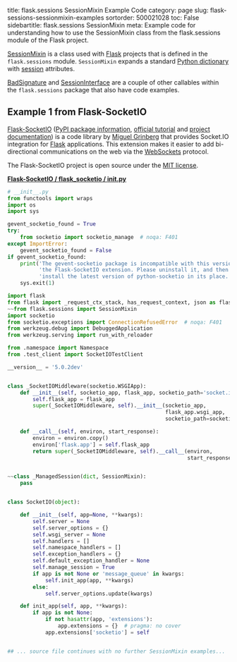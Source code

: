 title: flask.sessions SessionMixin Example Code
category: page
slug: flask-sessions-sessionmixin-examples
sortorder: 500021028
toc: False
sidebartitle: flask.sessions SessionMixin
meta: Example code for understanding how to use the SessionMixin class from the flask.sessions module of the Flask project.


[SessionMixin](https://github.com/pallets/flask/blob/master/src/flask/sessions.py)
is a class used with [Flask](/flask.html) projects that is defined in
the `flask.sessions` module. `SessionMixin` expands a standard
[Python dictionary](https://docs.python.org/3/tutorial/datastructures.html#dictionaries)
with [session](https://flask.palletsprojects.com/en/1.1.x/quickstart/#sessions)
attributes.

<a href="/flask-sessions-badsignature-examples.html">BadSignature</a>
and
<a href="/flask-sessions-sessioninterface-examples.html">SessionInterface</a>
are a couple of other callables within the `flask.sessions` package that also have code examples.

## Example 1 from Flask-SocketIO
[Flask-SocketIO](https://github.com/miguelgrinberg/Flask-SocketIO)
([PyPI package information](https://pypi.org/project/Flask-SocketIO/),
[official tutorial](https://blog.miguelgrinberg.com/post/easy-websockets-with-flask-and-gevent)
and
[project documentation](https://flask-socketio.readthedocs.io/en/latest/))
is a code library by [Miguel Grinberg](https://blog.miguelgrinberg.com/index)
that provides Socket.IO integration for [Flask](/flask.html) applications.
This extension makes it easier to add bi-directional communications on the
web via the [WebSockets](/websockets.html) protocol.

The Flask-SocketIO project is open source under the
[MIT license](https://github.com/miguelgrinberg/Flask-SocketIO/blob/master/LICENSE).

[**Flask-SocketIO / flask_socketio / __init__.py**](https://github.com/miguelgrinberg/Flask-SocketIO/blob/master/./flask_socketio/__init__.py)

```python
# __init__.py
from functools import wraps
import os
import sys

gevent_socketio_found = True
try:
    from socketio import socketio_manage  # noqa: F401
except ImportError:
    gevent_socketio_found = False
if gevent_socketio_found:
    print('The gevent-socketio package is incompatible with this version of '
          'the Flask-SocketIO extension. Please uninstall it, and then '
          'install the latest version of python-socketio in its place.')
    sys.exit(1)

import flask
from flask import _request_ctx_stack, has_request_context, json as flask_json
~~from flask.sessions import SessionMixin
import socketio
from socketio.exceptions import ConnectionRefusedError  # noqa: F401
from werkzeug.debug import DebuggedApplication
from werkzeug.serving import run_with_reloader

from .namespace import Namespace
from .test_client import SocketIOTestClient

__version__ = '5.0.2dev'


class _SocketIOMiddleware(socketio.WSGIApp):
    def __init__(self, socketio_app, flask_app, socketio_path='socket.io'):
        self.flask_app = flask_app
        super(_SocketIOMiddleware, self).__init__(socketio_app,
                                                  flask_app.wsgi_app,
                                                  socketio_path=socketio_path)

    def __call__(self, environ, start_response):
        environ = environ.copy()
        environ['flask.app'] = self.flask_app
        return super(_SocketIOMiddleware, self).__call__(environ,
                                                         start_response)


~~class _ManagedSession(dict, SessionMixin):
    pass


class SocketIO(object):

    def __init__(self, app=None, **kwargs):
        self.server = None
        self.server_options = {}
        self.wsgi_server = None
        self.handlers = []
        self.namespace_handlers = []
        self.exception_handlers = {}
        self.default_exception_handler = None
        self.manage_session = True
        if app is not None or 'message_queue' in kwargs:
            self.init_app(app, **kwargs)
        else:
            self.server_options.update(kwargs)

    def init_app(self, app, **kwargs):
        if app is not None:
            if not hasattr(app, 'extensions'):
                app.extensions = {}  # pragma: no cover
            app.extensions['socketio'] = self


## ... source file continues with no further SessionMixin examples...

```


